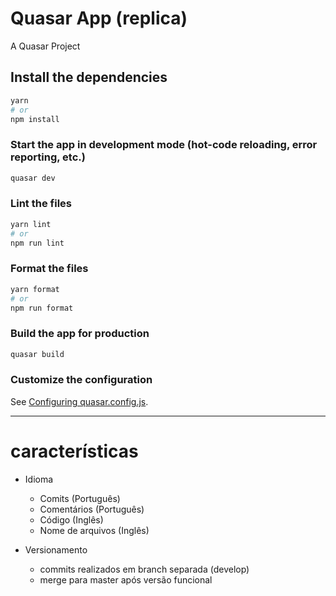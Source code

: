 # Quasar App (replica)

A Quasar Project

## Install the dependencies

```bash
yarn
# or
npm install
```

### Start the app in development mode (hot-code reloading, error reporting, etc.)

```bash
quasar dev
```

### Lint the files

```bash
yarn lint
# or
npm run lint
```

### Format the files

```bash
yarn format
# or
npm run format
```

### Build the app for production

```bash
quasar build
```

### Customize the configuration

See [Configuring quasar.config.js](https://v2.quasar.dev/quasar-cli-webpack/quasar-config-js).

<hr>

# características

- Idioma
  - Comits (Português)
  - Comentários (Português)
  - Código (Inglês)
  - Nome de arquivos (Inglês)

- Versionamento
  - commits realizados em branch separada (develop)
  - merge para master após versão funcional
